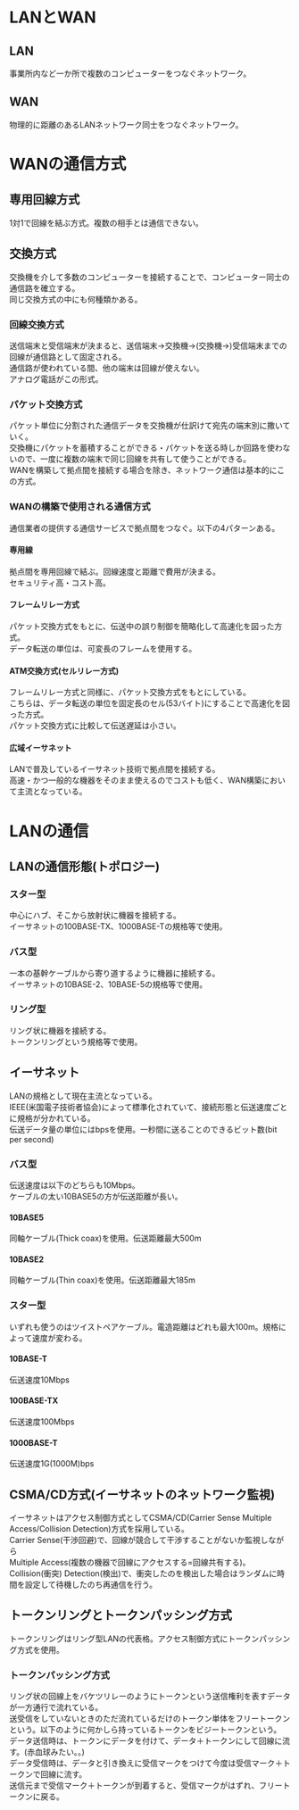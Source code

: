 <h1>LANとWAN</h1>
<h2>LAN</h2>
事業所内など一か所で複数のコンピューターをつなぐネットワーク。
<h2>WAN</h2>
物理的に距離のあるLANネットワーク同士をつなぐネットワーク。
<h1>WANの通信方式</h1>
<h2>専用回線方式</h2>
1対1で回線を結ぶ方式。複数の相手とは通信できない。
<h2>交換方式</h2>
交換機を介して多数のコンピューターを接続することで、コンピューター同士の通信路を確立する。<br>
同じ交換方式の中にも何種類かある。
<h3>回線交換方式</h3>
送信端末と受信端末が決まると、送信端末→交換機→(交換機→)受信端末までの回線が通信路として固定される。<br>
通信路が使われている間、他の端末は回線が使えない。<br>
アナログ電話がこの形式。
<h3>パケット交換方式</h3>
パケット単位に分割された通信データを交換機が仕訳けて宛先の端末別に撒いていく。<br>
交換機にパケットを蓄積することができる・パケットを送る時しか回路を使わないので、一度に複数の端末で同じ回線を共有して使うことができる。<br>
WANを構築して拠点間を接続する場合を除き、ネットワーク通信は基本的にこの方式。
<h3>WANの構築で使用される通信方式</h3>
通信業者の提供する通信サービスで拠点間をつなぐ。以下の4パターンある。
<h4>専用線</h4>
拠点間を専用回線で結ぶ。回線速度と距離で費用が決まる。<br>
セキュリティ高・コスト高。
<h4>フレームリレー方式</h4>
パケット交換方式をもとに、伝送中の誤り制御を簡略化して高速化を図った方式。<br>
データ転送の単位は、可変長のフレームを使用する。
<h4>ATM交換方式(セルリレー方式)</h4>
フレームリレー方式と同様に、パケット交換方式をもとにしている。<br>
こちらは、データ転送の単位を固定長のセル(53バイト)にすることで高速化を図った方式。<br>
パケット交換方式に比較して伝送遅延は小さい。
<h4>広域イーサネット</h4>
LANで普及しているイーサネット技術で拠点間を接続する。<br>
高速・かつ一般的な機器をそのまま使えるのでコストも低く、WAN構築において主流となっている。
<h1>LANの通信</h1>
<h2>LANの通信形態(トポロジー)</h2>
<h3>スター型</h3>
中心にハブ、そこから放射状に機器を接続する。<br>
イーサネットの100BASE-TX、1000BASE-Tの規格等で使用。
<h3>バス型</h3>
一本の基幹ケーブルから寄り道するように機器に接続する。<br>
イーサネットの10BASE-2、10BASE-5の規格等で使用。
<h3>リング型</h3>
リング状に機器を接続する。<br>
トークンリングという規格等で使用。
<h2>イーサネット</h2>
LANの規格として現在主流となっている。<br>
IEEE(米国電子技術者協会)によって標準化されていて、接続形態と伝送速度ごとに規格が分かれている。<br>
伝送データ量の単位にはbpsを使用。一秒間に送ることのできるビット数(bit per second)
<h3>バス型</h3>
伝送速度は以下のどちらも10Mbps。<br>
ケーブルの太い10BASE5の方が伝送距離が長い。
<h4>10BASE5</h4>
同軸ケーブル(Thick coax)を使用。伝送距離最大500m
<h4>10BASE2</h4>
同軸ケーブル(Thin coax)を使用。伝送距離最大185m
<h3>スター型</h3>
いずれも使うのはツイストペアケーブル。電造距離はどれも最大100m。規格によって速度が変わる。
<h4>10BASE-T</h4>
伝送速度10Mbps
<h4>100BASE-TX</h4>
伝送速度100Mbps
<h4>1000BASE-T</h4>
伝送速度1G(1000M)bps
<h2>CSMA/CD方式(イーサネットのネットワーク監視)</h2>
イーサネットはアクセス制御方式としてCSMA/CD(Carrier Sense Multiple Access/Collision Detection)方式を採用している。<br>
Carrier Sense(干渉回避)で、回線が競合して干渉することがないか監視しながら<br>
Multiple Access(複数の機器で回線にアクセスする=回線共有する)。<br>
Collision(衝突) Detection(検出)で、衝突したのを検出した場合はランダムに時間を設定して待機したのち再通信を行う。
<h2>トークンリングとトークンパッシング方式</h2>
トークンリングはリング型LANの代表格。アクセス制御方式にトークンパッシング方式を使用。
<h3>トークンパッシング方式</h3>
リング状の回線上をバケツリレーのようにトークンという送信権利を表すデータが一方通行で流れている。<br>
送受信をしていないときのただ流れているだけのトークン単体をフリートークンという。以下のように何かしら持っているトークンをビジートークンという。<br>
データ送信時は、トークンにデータを付けて、データ＋トークンにして回線に流す。(赤血球みたい。。)<br>
データ受信時は、データと引き換えに受信マークをつけて今度は受信マーク＋トークンで回線に流す。<br>
送信元まで受信マーク＋トークンが到着すると、受信マークがはずれ、フリートークンに戻る。
